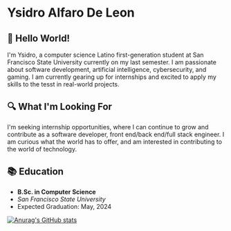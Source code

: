 # Ysidro Alfaro De Leon

## 👋 Hello World!
I'm Ysidro, a computer science Latino first-generation student at San Francisco State University currently on my last semester. I am passionate about software development, artificial intelligence, cybersecurity, and gaming. I am currently gearing up for internships and excited to apply my skills to the tesst in real-world projects. 

## 🔍 What I'm Looking For
I'm seeking internship opportunities, where I can continue to grow and contribute as a software developer, front end/back end/full stack engineer. I am curious what the world has to offer, and am interested in contributing to the world of technology.

## 📚 Education
- **B.Sc. in Computer Science**
- *San Francisco State University*
- Expected Graduation: May, 2024

[![Anurag's GitHub stats](https://github-readme-stats.vercel.app/api?username=Yalfarodeleon)](https://github.com/anuraghazra/github-readme-stats)
<!--
**Yalfarodeleon/Yalfarodeleon** is a ✨ _special_ ✨ repository because its `README.md` (this file) appears on your GitHub profile.

Here are some ideas to get you started:

- 🔭 I’m currently working on ...
- 🌱 I’m currently learning ...
- 👯 I’m looking to collaborate on ...
- 🤔 I’m looking for help with ...
- 💬 Ask me about ...
- 📫 How to reach me: ...
- 😄 Pronouns: ...
- ⚡ Fun fact: ...
-->
